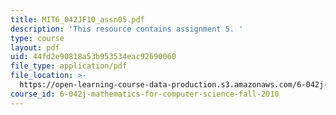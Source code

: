 ```yaml
---
title: MIT6_042JF10_assn05.pdf
description: 'This resource contains assignment 5. '
type: course
layout: pdf
uid: 44fd2e90818a53b953534eac92690060
file_type: application/pdf
file_location: >-
  https://open-learning-course-data-production.s3.amazonaws.com/6-042j-mathematics-for-computer-science-fall-2010/44fd2e90818a53b953534eac92690060_MIT6_042JF10_assn05.pdf
course_id: 6-042j-mathematics-for-computer-science-fall-2010
---
```

